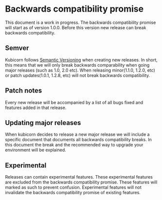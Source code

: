 # Backwards compatibility promise

This document is a work in progress. 
The backwards compatibility promise will start as of version 1.0.0.
Before this version new release can break backwards compatibility.

## Semver

Kubicorn follows [Semantic Versioning](http://semver.org/) when creating new releases. 
In short, this means that we will only break backwards comparability when going major releases (such as 1.0, 2.0 etc).
When releasing minor(1.1.0, 1.2.0, etc) or patch updates(1.0.1, 1.2.8, etc) will not break backwards compatibility.

## Patch notes

Every new release will be accompanied by a list of all bugs fixed and features added in that release. 

## Updating major releases

When kubicorn decides to release a new major release we will include a specific document that documents all backwards compatibility breaks.
In this document the break and the recommended way to upgrade your environment will be explained.  

## Experimental

Releases can contain experimental features. 
These experimental features are excluded from the backwards compatibility promise. 
These features will marked as such to prevent confusion. 
Experimental features will not invalidate the backwards compatibility promise of existing features.